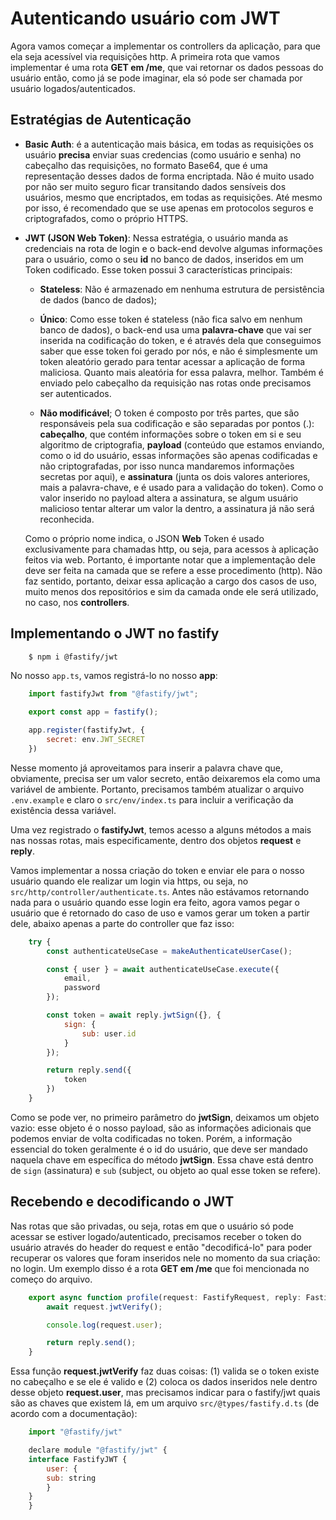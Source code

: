 # Autenticando usuário com JWT
Agora vamos começar a implementar os controllers da aplicação, para que ela seja acessível via requisições http. A primeira rota que vamos implementar é uma rota **GET em /me**, que vai retornar os dados pessoas do usuário então, como já se pode imaginar, ela só pode ser chamada por usuário logados/autenticados. 

## Estratégias de Autenticação
- **Basic Auth**: é a autenticação mais básica, em todas as requisições os usuário **precisa** enviar suas credencias (como usuário e senha) no cabeçalho das requisições, no formato Base64, que é uma representação desses dados de forma encriptada. Não é muito usado por não ser muito seguro ficar transitando dados sensíveis dos usuários, mesmo que encriptados, em todas as requisições. Até mesmo por isso, é recomendado que se use apenas em protocolos seguros e criptografados, como o próprio HTTPS.

- **JWT (JSON Web Token)**: Nessa estratégia, o usuário manda as credenciais na rota de login e o back-end devolve algumas informações para o usuário, como o seu **id** no banco de dados, inseridos em um Token codificado. Esse token possui 3 características principais:
    - **Stateless**: Não é armazenado em nenhuma estrutura de persistência de dados (banco de dados);

    - **Único**: Como esse token é stateless (não fica salvo em nenhum banco de dados), o back-end usa uma **palavra-chave** que vai ser inserida na codificação do token, e é através dela que conseguimos saber que esse token foi gerado por nós, e não é simplesmente um token aleatório gerado para tentar acessar a aplicação de forma maliciosa. Quanto mais aleatória for essa palavra, melhor. Também é enviado pelo cabeçalho da requisição nas rotas onde precisamos ser autenticados.

    - **Não modificável**; O token é composto por três partes, que são responsáveis pela sua codificação e são separadas por pontos (.): **cabeçalho**, que contém informações sobre o token em si e seu algoritmo de criptografia, **payload** (conteúdo que estamos enviando, como o id do usuário, essas informações são apenas codificadas e não criptografadas, por isso nunca mandaremos informações secretas por aqui), e **assinatura** (junta os dois valores anteriores, mais a palavra-chave, e é usado para a validação do token). Como o valor inserido no payload altera a assinatura, se algum usuário malicioso tentar alterar um valor la dentro, a assinatura já não será reconhecida.

    Como o próprio nome indica, o JSON **Web** Token é usado exclusivamente para chamadas http, ou seja, para acessos à aplicação feitos via web. Portanto, é importante notar que a implementação dele deve ser feita na camada que se refere a esse procedimento (http). Não faz sentido, portanto, deixar essa aplicação a cargo dos casos de uso, muito menos dos repositórios e sim da camada onde ele será utilizado, no caso, nos **controllers**.

## Implementando o JWT no fastify

```sh
    $ npm i @fastify/jwt
```

No nosso `app.ts`, vamos registrá-lo no nosso **app**:

```js
    import fastifyJwt from "@fastify/jwt";

    export const app = fastify();

    app.register(fastifyJwt, {
        secret: env.JWT_SECRET
    })
```

Nesse momento já aproveitamos para inserir a palavra chave que, obviamente, precisa ser um valor secreto, então deixaremos ela como uma variável de ambiente. Portanto, precisamos também atualizar o arquivo `.env.example` e claro o `src/env/index.ts` para incluir a verificação da existência dessa variável.

Uma vez registrado o **fastifyJwt**, temos acesso a alguns métodos a mais nas nossas rotas, mais especificamente, dentro dos objetos **request** e **reply**. 

Vamos implementar a nossa criação do token e enviar ele para o nosso usuário quando ele realizar um login via https, ou seja, no `src/http/controller/authenticate.ts`. Antes não estávamos retornando nada para o usuário quando esse login era feito, agora vamos pegar o usuário que é retornado do caso de uso e vamos gerar um token a partir dele, abaixo apenas a parte do controller que faz isso:

```js
    try {
        const authenticateUseCase = makeAuthenticateUserCase();

        const { user } = await authenticateUseCase.execute({
            email,
            password
        });

        const token = await reply.jwtSign({}, {
            sign: {
                sub: user.id
            }
        });

        return reply.send({
            token
        })
    }
```

Como se pode ver, no primeiro parâmetro do **jwtSign**, deixamos um objeto vazio: esse objeto é o nosso payload, são as informações adicionais que podemos enviar de volta codificadas no token. Porém, a informação essencial do token geralmente é o id do usuário, que deve ser mandado naquela chave em específica do método **jwtSign**. Essa chave está dentro de `sign` (assinatura) e `sub` (subject, ou objeto ao qual esse token se refere).

## Recebendo e decodificando o JWT
Nas rotas que são privadas, ou seja, rotas em que o usuário só pode acessar se estiver logado/autenticado, precisamos receber o token do usuário através do header do request e então "decodificá-lo" para poder recuperar os valores que foram inseridos nele no momento da sua criação: no login. Um exemplo disso é a rota **GET em /me** que foi mencionada no começo do arquivo.

```js
    export async function profile(request: FastifyRequest, reply: FastifyReply) {
        await request.jwtVerify();

        console.log(request.user);

        return reply.send();
    }
```

Essa função **request.jwtVerify** faz duas coisas: (1) valida se o token existe no cabeçalho e se ele é valido e (2) coloca os dados inseridos nele dentro desse objeto **request.user**, mas precisamos indicar para o fastify/jwt quais são as chaves que existem lá, em um arquivo `src/@types/fastify.d.ts` (de acordo com a documentação):

```js
    import "@fastify/jwt"

    declare module "@fastify/jwt" {
    interface FastifyJWT {
        user: {
        sub: string
        }
    }
    }
```